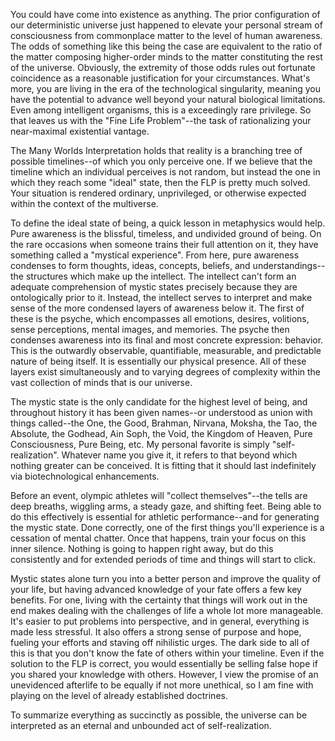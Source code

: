 You could have come into existence as anything. The prior configuration of our deterministic universe just happened to elevate your personal stream of consciousness from commonplace matter to the level of human awareness. The odds of something like this being the case are equivalent to the ratio of the matter composing higher-order minds to the matter constituting the rest of the universe. Obviously, the extremity of those odds rules out fortunate coincidence as a reasonable justification for your circumstances. What's more, you are living in the era of the technological singularity, meaning you have the potential to advance well beyond your natural biological limitations. Even among intelligent organisms, this is a exceedingly rare privilege. So that leaves us with the "Fine Life Problem"--the task of rationalizing your near-maximal existential vantage.

The Many Worlds Interpretation holds that reality is a branching tree of possible timelines--of which you only perceive one. If we believe that the timeline which an individual perceives is not random, but instead the one in which they reach some "ideal" state, then the FLP is pretty much solved. Your situation is rendered ordinary, unprivileged, or otherwise expected within the context of the multiverse.

To define the ideal state of being, a quick lesson in metaphysics would help. Pure awareness is the blissful, timeless, and undivided ground of being. On the rare occasions when someone trains their full attention on it, they have something called a "mystical experience". From here, pure awareness condenses to form thoughts, ideas, concepts, beliefs, and understandings--the structures which make up the intellect. The intellect can't form an adequate comprehension of mystic states precisely because they are ontologically prior to it. Instead, the intellect serves to interpret and make sense of the more condensed layers of awareness below it. The first of these is the psyche, which encompasses all emotions, desires, volitions, sense perceptions, mental images, and memories. The psyche then condenses awareness into its final and most concrete expression: behavior. This is the outwardly observable, quantifiable, measurable, and predictable nature of being itself. It is essentially our physical presence. All of these layers exist simultaneously and to varying degrees of complexity within the vast collection of minds that is our universe.

The mystic state is the only candidate for the highest level of being, and throughout history it has been given names--or understood as union with things called--the One, the Good, Brahman, Nirvana, Moksha, the Tao, the Absolute, the Godhead, Ain Soph, the Void, the Kingdom of Heaven, Pure Consciousness, Pure Being, etc. My personal favorite is simply "self-realization". Whatever name you give it, it refers to that beyond which nothing greater can be conceived. It is fitting that it should last indefinitely via biotechnological enhancements.

Before an event, olympic athletes will "collect themselves"--the tells are deep breaths, wiggling arms, a steady gaze, and shifting feet. Being able to do this effectively is essential for athletic performance--and for generating the mystic state. Done correctly, one of the first things you'll experience is a cessation of mental chatter. Once that happens, train your focus on this inner silence. Nothing is going to happen right away, but do this consistently and for extended periods of time and things will start to click.

Mystic states alone turn you into a better person and improve the quality of your life, but having advanced knowledge of your fate offers a few key benefits. For one, living with the certainty that things will work out in the end makes dealing with the challenges of life a whole lot more manageable. It's easier to put problems into perspective, and in general, everything is made less stressful. It also offers a strong sense of purpose and hope, fueling your efforts and staving off nihilistic urges. The dark side to all of this is that you don't know the fate of others within your timeline. Even if the solution to the FLP is correct, you would essentially be selling false hope if you shared your knowledge with others. However, I view the promise of an unevidenced afterlife to be equally if not more unethical, so I am fine with playing on the level of already established doctrines. 

To summarize everything as succinctly as possible, the universe can be interpreted as an eternal and unbounded act of self-realization.
